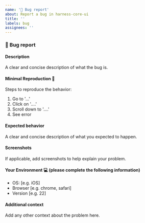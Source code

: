 ```yaml
---
name: '🐞 Bug report'
about: Report a bug in harness-core-ui
title: ''
labels: bug
assignees: ''
---
```


### 🐞 Bug report

#### Description

<!-- ✍️--> A clear and concise description of what the bug is.

#### Minimal Reproduction 🔬

<!-- ✍️--> Steps to reproduce the behavior:

1. Go to '...'
2. Click on '....'
3. Scroll down to '....'
4. See error

#### Expected behavior

A clear and concise description of what you expected to happen.

#### Screenshots

If applicable, add screenshots to help explain your problem.

#### Your Environment 💻 (please complete the following information)

- OS: [e.g. iOS]
- Browser [e.g. chrome, safari]
- Version [e.g. 22]

#### Additional context

Add any other context about the problem here.
